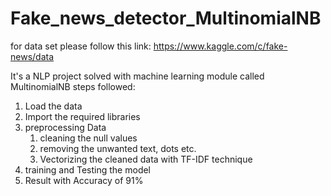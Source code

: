 # Fake_news_detector_MultinomialNB
for data set please follow this link: https://www.kaggle.com/c/fake-news/data

It's a NLP project solved with machine learning module called MultinomialNB
steps followed:
1. Load the data
2. Import the required libraries
3. preprocessing Data
    1. cleaning the null values
    2. removing the unwanted text, dots etc.
    3. Vectorizing the cleaned data with TF-IDF technique
4. training and Testing the model
5. Result with Accuracy of 91%

